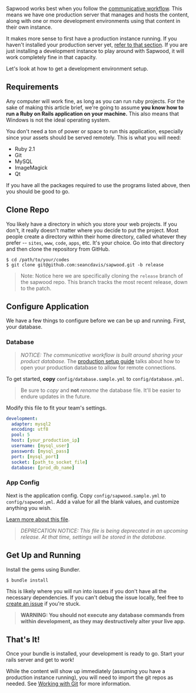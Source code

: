 Sapwood works best when you follow the [communicative workflow](/docs/communicative_workflow). This means we have one production server that manages and hosts the content, along with one or more development environments using that content in their own instance.

It makes more sense to first have a production instance running. If you haven't installed your production server yet, [refer to that section](/docs/getting_started/production_environment). If you are just installing a development instance to play around with Sapwood, it will work completely fine in that capacity.

Let's look at how to get a development environment setup.

Requirements
----------------

Any computer will work fine, as long as you can run ruby projects. For the sake of making this article brief, we're going to assume **you know how to run a Ruby on Rails application on your machine.** This also means that Windows is not the ideal operating system.

You don't need a ton of power or space to run this application, especially since your assets should be served remotely. This is what you will need:

* Ruby 2.1
* Git
* MySQL
* ImageMagick
* Qt

If you have all the packages required to use the programs listed above, then you should be good to go.

Clone Repo
----------------

You likely have a directory in which you store your web projects. If you don't, it really doesn't matter where you decide to put the project. Most people create a directory within their home directory, called whatever they prefer -- `sites`, `www`, `code`, `apps`, etc. It's your choice. Go into that directory and then clone the repository from GitHub.

```text
$ cd /path/to/your/codes
$ git clone git@github.com:seancdavis/sapwood.git -b release
```

> Note: Notice here we are specifically cloning the `release` branch of the sapwood repo. This branch tracks the most recent release, down to the patch.

Configure Application
----------------

We have a few things to configure before we can be up and running. First, your
database.

### Database

> *NOTICE: The communicative workflow is built around sharing your product database.* The [production setup guide](/docs/getting_started/production_environment) talks about how to open your production database to allow for remote connections.

To get started, **copy** `config/database.sample.yml` to `config/database.yml`.

> Be sure to *copy* and **not** *rename* the database file. It'll be easier to endure updates in the future.

Modify this file to fit your team's settings.

```yaml
development:
  adapter: mysql2
  encoding: utf8
  pool: 5
  host: [your_production_ip]
  username: [mysql_user]
  password: [mysql_pass]
  port: [mysql_port]
  socket: [path_to_socket_file]
  database: [prod_db_name]
```

### App Config

Next is the application config. Copy `config/sapwood.sample.yml` to
`config/sapwood.yml`. Add a value for all the blank values, and customize
anything you wish.

[Learn more about this file](/docs/getting_started/the_configuration_file).

> *DEPRECATION NOTICE: This file is being deprecated in an upcoming release. At that time, settings will be stored in the database.*

Get Up and Running
----------------

Install the gems using Bundler.

```text
$ bundle install
```

This is likely where you will run into issues if you don't have all the necessary dependencies. If you can't debug the issue locally, feel free to [create an issue](https://github.com/seancdavis/sapwood/issues/new) if you're stuck.

> **WARNING: You should not execute any database commands from within development, as they may destructively alter your live app.**

That's It!
----------------

Once your bundle is installed, your development is ready to go. Start your rails server and get to work!

While the content will show up immediately (assuming you have a production instance running), you will need to import the git repos as needed. See [Working with Git](/docs/communicative_workflow/working_with_git) for more information.
